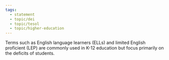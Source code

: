 ```yaml
---
tags:
  - statement
  - topic/dei
  - topic/tesol
  - topic/higher-education
---
```

Terms such as English language learners (ELLs) and limited English proficient (LEP) are commonly used in K-12 education but focus primarily on the deficits of students.